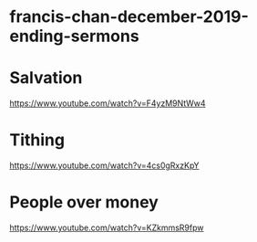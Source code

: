 # francis-chan-december-2019-ending-sermons

# Salvation
https://www.youtube.com/watch?v=F4yzM9NtWw4

# Tithing
https://www.youtube.com/watch?v=4cs0gRxzKpY

# People over money
https://www.youtube.com/watch?v=KZkmmsR9fpw

